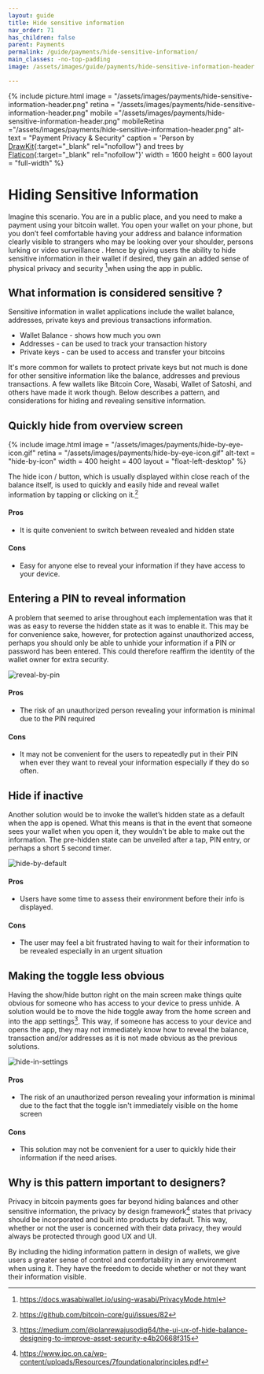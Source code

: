 ```yaml
---
layout: guide
title: Hide sensitive information
nav_order: 71
has_children: false
parent: Payments
permalink: /guide/payments/hide-sensitive-information/
main_classes: -no-top-padding
image: /assets/images/guide/payments/hide-sensitive-information-header.png

---
```

{% include picture.html
   image = "/assets/images/payments/hide-sensitive-information-header.png"
   retina = "/assets/images/payments/hide-sensitive-information-header.png"
   mobile ="/assets/images/payments/hide-sensitive-information-header.png"
   mobileRetina ="/assets/images/payments/hide-sensitive-information-header.png"
   alt-text = "Payment Privacy & Security"
   caption = 'Person by [DrawKit](https://www.drawkit.io/illustrations/mobile-article-colour){:target="_blank" rel="nofollow"} and trees by [Flaticon](https://www.flaticon.com/free-icon/tree-with-many-leaves_25267){:target="_blank" rel="nofollow"}'
   width = 1600
   height = 600
   layout = "full-width"
%}

# Hiding Sensitive Information

Imagine this scenario. You are in a public place, and you need to make a payment using your bitcoin wallet. You open your wallet on your phone, but you don’t feel comfortable having your address and balance information clearly visible to strangers who may be looking over your shoulder, persons lurking or video surveillance . Hence by giving users the ability to hide sensitive information in their wallet if desired, they gain an added sense of physical privacy and security [^3]when using the app in public.

## What information is considered sensitive ?

Sensitive information in wallet applications include the wallet balance, addresses, private keys and previous transactions information. 
- Wallet Balance - shows how much you own
- Addresses - can be used to track your transaction history
- Private keys - can be used to access and transfer your bitcoins

It's more common for wallets to protect private keys but not much is done for other sensitive information like the balance, addresses and previous transactions. A few wallets like Bitcoin Core, Wasabi, Wallet of Satoshi, and others have made it work though. Below describes a pattern, and considerations for hiding and revealing sensitive information.

## Quickly hide from overview screen

<div class="center" markdown="1">
{% include image.html
   image = "/assets/images/payments/hide-by-eye-icon.gif"
   retina = "/assets/images/payments/hide-by-eye-icon.gif"
   alt-text = "hide-by-icon"
   width = 400
   height = 400
   layout = "float-left-desktop"
%}

The hide icon / button, which is usually displayed within close reach of the balance itself, is used to quickly and easily hide and reveal wallet information by tapping or clicking on it.[^2]

#### Pros

- It is quite convenient to switch between revealed and hidden state

#### Cons

- Easy for anyone else to reveal your information if they have access to your device.


## Entering a PIN to reveal information

A problem that seemed to arise throughout each implementation was that it was as easy to reverse the hidden state as it was to enable it. This may be for convenience sake, however, for protection against unauthorized access, perhaps you should only be able to unhide your information if a PIN or password has been entered. This could therefore reaffirm the identity of the wallet owner for extra security.

![reveal-by-pin](/assets/images/payments/reveal-by-pin.gif)

#### Pros

- The risk of an unauthorized person revealing your information is minimal due to the PIN required

#### Cons

- It may not be convenient for the users to repeatedly put in their PIN when ever they want to reveal your information especially if they do so often.

  

##  Hide if inactive 

Another solution would be to invoke the wallet’s hidden state as a default when the app is opened. What this means is that in the event that someone sees your wallet when you open it, they wouldn't be able to make out the information. The pre-hidden state can be unveiled  after a tap, PIN entry, or perhaps a short 5 second timer.

![hide-by-default](/assets/images/payments/hide-by-default.gif)

#### Pros

- Users have some time to assess their environment before their info is displayed.

#### Cons

- The user may feel a bit frustrated having to wait for their information to be revealed especially in an urgent situation

## Making the toggle less obvious

Having the show/hide button right on the main screen make things quite obvious for someone who has access to your device to press unhide. A solution would be to move the hide toggle away from the home screen and into the app settings[^1]. This way, if someone has access to your device and opens the app, they may not immediately know how to reveal the balance, transaction and/or addresses as it is not made obvious as the previous solutions.

![hide-in-settings](/assets/images/payments/hide-in-settings.gif)

#### Pros

- The risk of an unauthorized person revealing your information is minimal due to the fact that the toggle isn't immediately visible on the home screen

#### Cons

- This solution may not be convenient for a user to quickly hide their information if the need arises.

  

## Why is this pattern important to designers?

Privacy in bitcoin payments goes far beyond hiding balances and other sensitive information, the privacy by design framework[^4] states that privacy should be incorporated and built into products by default. This way, whether or not the user is concerned with their data privacy, they would always be protected through good UX and UI.

By including the hiding information pattern in design of wallets, we give users a greater sense of control and comfortability in any environment when using it. They have the freedom to decide whether or not they want their information visible.

[^1]: https://medium.com/@olanrewajusodiq64/the-ui-ux-of-hide-balance-designing-to-improve-asset-security-e4b20668f315
[^2]:  https://github.com/bitcoin-core/gui/issues/82
[^3]: https://docs.wasabiwallet.io/using-wasabi/PrivacyMode.html
[^4]: https://www.ipc.on.ca/wp-content/uploads/Resources/7foundationalprinciples.pdf

